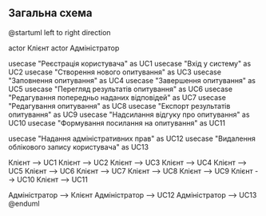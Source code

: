 ## Загальна схема

@startuml
left to right direction

actor Клієнт
actor Адміністратор


usecase "Реєстрація користувача" as UC1
usecase "Вхід у систему" as UC2
usecase "Створення нового опитування" as UC3
usecase "Заповнення опитування" as UC4
usecase "Завершення опитування" as UC5
usecase "Перегляд результатів опитування" as UC6
usecase "Редагування попередньо наданих відповідей" as UC7
usecase "Редагування опитування" as UC8
usecase "Експорт результатів опитування" as UC9
usecase "Надсилання відгуку про опитування" as UC10
usecase "Формування посилання на опитування" as UC11
    
usecase "Надання адміністративних прав" as UC12
usecase "Видалення облікового запису користувача" as UC13


Клієнт --> UC1
Клієнт --> UC2
Клієнт --> UC3
Клієнт --> UC4
Клієнт --> UC5
Клієнт --> UC6
Клієнт --> UC7
Клієнт --> UC8
Клієнт --> UC9
Клієнт --> UC10
Клієнт --> UC11

Адміністратор --> Клієнт
Адміністратор --> UC12
Адміністратор --> UC13
@enduml
